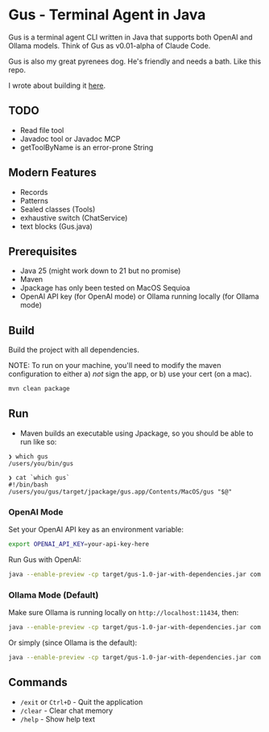 # Gus - Terminal Agent in Java

Gus is a terminal agent CLI written in Java that supports both OpenAI and Ollama models. Think of Gus as v0.01-alpha of Claude Code.

Gus is also my great pyrenees dog. He's friendly and needs a bath. Like this repo.

I wrote about building it [here](https://chad.cm/posts/2025-10-17-building-gus).


## TODO

- Read file tool
- Javadoc tool or Javadoc MCP
- getToolByName is an error-prone String


## Modern Features
- Records
- Patterns
- Sealed classes (Tools)
- exhaustive switch (ChatService)
- text blocks (Gus.java)



## Prerequisites

- Java 25 (might work down to 21 but no promise)
- Maven
- Jpackage has only been tested on MacOS Sequioa
- OpenAI API key (for OpenAI mode) or Ollama running locally (for Ollama mode)

## Build

Build the project with all dependencies.

NOTE: To run on your machine, you'll need to modify the maven configuration to either a) *not* sign the app, or b) use your cert (on a mac).

```bash
mvn clean package
```

## Run

- Maven builds an executable using Jpackage, so you should be able to run like so:

```
❯ which gus
/users/you/bin/gus

❯ cat `which gus`
#!/bin/bash
/users/you/gus/target/jpackage/gus.app/Contents/MacOS/gus "$@"
```

### OpenAI Mode

Set your OpenAI API key as an environment variable:
```bash
export OPENAI_API_KEY=your-api-key-here
```

Run Gus with OpenAI:
```bash
java --enable-preview -cp target/gus-1.0-jar-with-dependencies.jar com.pinealpha.gus.Gus --openai
```

### Ollama Mode (Default)

Make sure Ollama is running locally on `http://localhost:11434`, then:

```bash
java --enable-preview -cp target/gus-1.0-jar-with-dependencies.jar com.pinealpha.gus.Gus --ollama
```

Or simply (since Ollama is the default):
```bash
java --enable-preview -cp target/gus-1.0-jar-with-dependencies.jar com.pinealpha.gus.Gus
```

## Commands

- `/exit` or `Ctrl+D` - Quit the application
- `/clear` - Clear chat memory
- `/help` - Show help text
